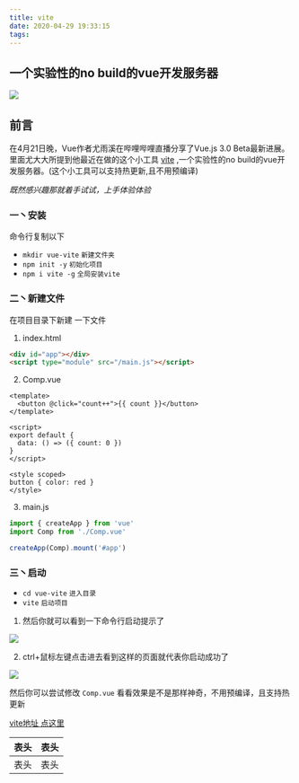 ```yaml
---
title: vite  
date: 2020-04-29 19:33:15
tags:
---
```


## 一个实验性的no build的vue开发服务器
<!-- more -->


![](https://user-gold-cdn.xitu.io/2020/4/22/1719ebbc83be39f0?imageView2/1/w/1304/h/734/q/85/format/webp/interlace/1)

## 前言
在4月21日晚，Vue作者尤雨溪在哔哩哔哩直播分享了Vue.js 3.0 Beta最新进展。 里面尤大大所提到他最近在做的这个小工具 [vite](https://github.com/vuejs/vite) ,一个实验性的no build的vue开发服务器。(这个小工具可以支持热更新,且不用预编译)


*既然感兴趣那就着手试试，上手体验体验*

### 一丶安装

命令行复制以下

*  `mkdir vue-vite`  `新建文件夹`
*  `npm init -y`     `初始化项目`
*  `npm i vite -g`   `全局安装vite`

### 二丶新建文件

在项目目录下新建 一下文件

1. index.html 

```html
<div id="app"></div>
<script type="module" src="/main.js"></script>
```

2. Comp.vue 

```vue
<template>
  <button @click="count++">{{ count }}</button>
</template>

<script>
export default {
  data: () => ({ count: 0 })
}
</script>

<style scoped>
button { color: red }
</style>
```

3. main.js


```js
import { createApp } from 'vue'
import Comp from './Comp.vue'

createApp(Comp).mount('#app')
```

### 三丶启动


*  `cd vue-vite`    `进入目录`
*   `vite`         `启动项目`

1. 然后你就可以看到一下命令行启动提示了     

  ![](https://user-gold-cdn.xitu.io/2020/4/22/171a0286e01f540c?w=733&h=81&f=png&s=9855)

2. ctrl+鼠标左键点击进去看到这样的页面就代表你启动成功了   

  ![](https://user-gold-cdn.xitu.io/2020/4/22/171a02a53c93c15b?w=468&h=309&f=png&s=12012)

然后你可以尝试修改 `Comp.vue` 看看效果是不是那样神奇，不用预编译，且支持热更新

[vite地址 点这里](https://github.com/vuejs/vite)


| 表头 | 表头 |
| ---- | ---- |
| 表头 | 表头 |
